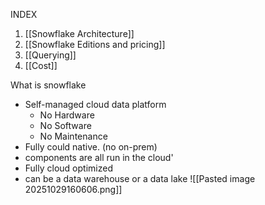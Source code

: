 INDEX
1. [[Snowflake Architecture]]
2. [[Snowflake Editions and pricing]]
3. [[Querying]]
4. [[Cost]]


What is snowflake
- Self-managed cloud data platform
	- No Hardware
	- No Software
	- No Maintenance
- Fully could native.  (no on-prem)
- components are all run in the cloud'
- Fully cloud optimized
- can be a data warehouse or a data lake
![[Pasted image 20251029160606.png]]